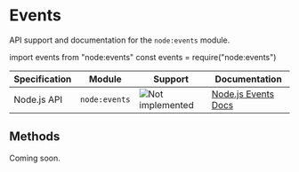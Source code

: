 # Events

API support and documentation for the `node:events` module.

<tabs>
    <tab title="ESM">
        <code-block lang="javascript">import events from "node:events"</code-block>
    </tab>
    <tab title="CJS">
        <code-block lang="javascript">const events = require("node:events")</code-block>
    </tab>
</tabs>

| Specification | Module        | Support                                                                    | Documentation                                             |
|---------------|---------------|----------------------------------------------------------------------------|-----------------------------------------------------------|
| Node.js API   | `node:events` | ![Not implemented](https://img.shields.io/badge/-Not%20implemented-yellow) | [Node.js Events Docs](https://nodejs.org/api/events.html) |

## Methods

Coming soon.

